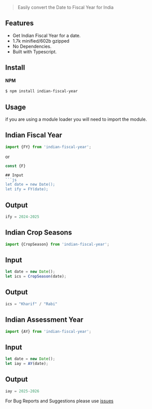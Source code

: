 >Easily convert the Date to Fiscal Year for India

## Features  
- Get Indian Fiscal Year for a date.
- 1.7k minified/602b gzipped
- No Dependencies.
- Built with Typescript.

## Install  
#### NPM 

```bash
$ npm install indian-fiscal-year 
``` 

## Usage
if you are using a module loader you will need to import the module.  

## Indian Fiscal Year  
```js
import {FY} from 'indian-fiscal-year';
```
or 
```js 
const {F}

## Input
```js
let date = new Date();
let ify = FY(date);
```

## Output
```js
ify = 2024-2025
```
## Indian Crop Seasons  
```js
import {CropSeason} from 'indian-fiscal-year';
```

## Input
```js
let date = new Date();
let ics = CropSeason(date);
```

## Output
```js
ics = "Kharif" / "Rabi"
```

## Indian Assessment Year  
```js
import {AY} from 'indian-fiscal-year';
```

## Input
```js
let date = new Date();
let iay = AY(date);
```

## Output
```js
iay = 2025-2026
```

For Bug Reports and Suggestions please use [issues](https://github.com/Parveen539/Indian-Fiscal-Year/issues)